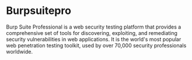 # Burpsuitepro
Burp Suite Professional is a web security testing platform that provides a comprehensive set of tools for discovering, exploiting, and remediating security vulnerabilities in web applications. It is the world's most popular web penetration testing toolkit, used by over 70,000 security professionals worldwide.
